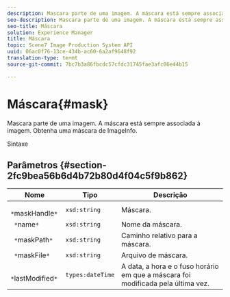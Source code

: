 ```yaml
---
description: Mascara parte de uma imagem. A máscara está sempre associada à imagem. Obtenha uma máscara de ImageInfo.
seo-description: Mascara parte de uma imagem. A máscara está sempre associada à imagem. Obtenha uma máscara de ImageInfo.
seo-title: Máscara
solution: Experience Manager
title: Máscara
topic: Scene7 Image Production System API
uuid: 06ac0f76-13ce-434b-ac60-6a2af9648f92
translation-type: tm+mt
source-git-commit: 7bc7b3a86fbcdc57cfdc31745fae3afc06e44b15

---
```



# Máscara{#mask}

Mascara parte de uma imagem. A máscara está sempre associada à imagem. Obtenha uma máscara de ImageInfo.

Sintaxe

## Parâmetros {#section-2fc9bea56b6d4b72b80d4f04c5f9b862}

| Nome | Tipo | Descrição |
|---|---|---|
| ` *`maskHandle`*` | `xsd:string` | Máscara. |
| ` *`name`*` | `xsd:string` | Nome da máscara. |
| ` *`maskPath`*` | `xsd:string` | Caminho relativo para a máscara. |
| ` *`maskFile`*` | `xsd:string` | Arquivo de máscara. |
| ` *`lastModified`*` | `types:dateTime` | A data, a hora e o fuso horário em que a máscara foi modificada pela última vez. |

